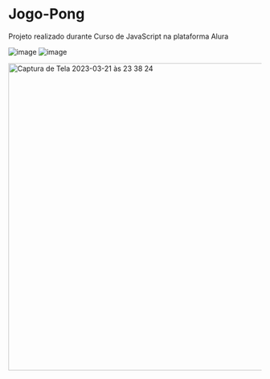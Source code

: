 # Jogo-Pong
Projeto realizado durante Curso de JavaScript na plataforma Alura

![image](https://user-images.githubusercontent.com/128447270/226789239-16d9fcc7-55f5-45be-b181-8940f92f0577.png) ![image](https://user-images.githubusercontent.com/128447270/226789272-5ebc89b5-91c4-4523-a9fd-49ce0beedad9.png)

<img width="611" alt="Captura de Tela 2023-03-21 às 23 38 24" src="https://user-images.githubusercontent.com/128447270/226788699-8be6c351-50d6-483e-8f51-7e36329b7f6a.png">
